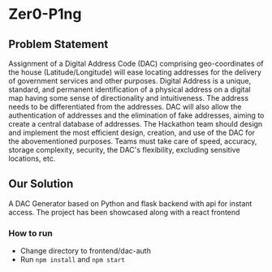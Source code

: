 # Zer0-P1ng

## Problem Statement
Assignment of a Digital Address Code (DAC) comprising geo-coordinates of the house (Latitude/Longitude) will ease locating addresses for the delivery of government services and other purposes. Digital Address is a unique, standard, and permanent identification of a physical address on a digital map having some sense of directionality and intuitiveness. The address needs to be differentiated from the addresses. DAC will also allow the authentication of addresses and the elimination of fake addresses, aiming to create a central database of addresses. The Hackathon team should design and implement the most efficient design, creation, and use of the DAC for the abovementioned purposes. Teams must take care of speed, accuracy, storage complexity, security, the DAC's flexibility, excluding sensitive locations, etc.

## Our Solution
A DAC Generator based on Python and flask backend with api for instant access.
The project has been showcased along with a react frontend

### How to run
- Change directory to frontend/dac-auth
- Run `npm install` and `npm start`
